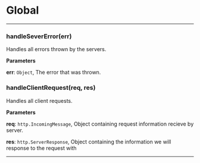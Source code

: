 # Global





* * *

### handleSeverError(err)

Handles all errors thrown by the servers.

**Parameters**

**err**: `Object`, The error that was thrown.



### handleClientRequest(req, res)

Handles all client requests.

**Parameters**

**req**: `http.IncomingMessage`, Object containing request information recieve by server.

**res**: `http.ServerResponse`, Object containing the information we will response to the request with




* * *
